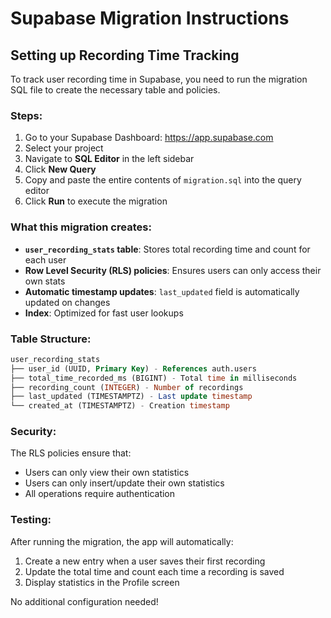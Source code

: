 # Supabase Migration Instructions

## Setting up Recording Time Tracking

To track user recording time in Supabase, you need to run the migration SQL file to create the necessary table and policies.

### Steps:

1. Go to your Supabase Dashboard: https://app.supabase.com
2. Select your project
3. Navigate to **SQL Editor** in the left sidebar
4. Click **New Query**
5. Copy and paste the entire contents of `migration.sql` into the query editor
6. Click **Run** to execute the migration

### What this migration creates:

- **`user_recording_stats` table**: Stores total recording time and count for each user
- **Row Level Security (RLS) policies**: Ensures users can only access their own stats
- **Automatic timestamp updates**: `last_updated` field is automatically updated on changes
- **Index**: Optimized for fast user lookups

### Table Structure:

```sql
user_recording_stats
├── user_id (UUID, Primary Key) - References auth.users
├── total_time_recorded_ms (BIGINT) - Total time in milliseconds
├── recording_count (INTEGER) - Number of recordings
├── last_updated (TIMESTAMPTZ) - Last update timestamp
└── created_at (TIMESTAMPTZ) - Creation timestamp
```

### Security:

The RLS policies ensure that:
- Users can only view their own statistics
- Users can only insert/update their own statistics
- All operations require authentication

### Testing:

After running the migration, the app will automatically:
1. Create a new entry when a user saves their first recording
2. Update the total time and count each time a recording is saved
3. Display statistics in the Profile screen

No additional configuration needed!

